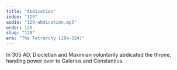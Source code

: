 ```yaml
---
title: "Abdication"
index: "129"
audio: "129-abdication.mp3"
order: 138
slug: "129"
era: "The Tetrarchy [284-324]"
---
```


In 305 AD, Diocletian and Maximian voluntarily abdicated the throne, handing power over to Galerius and Constantius.


